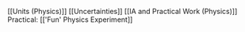 [[Units (Physics)]]
[[Uncertainties]]
[[IA and Practical Work (Physics)]]
Practical: [['Fun' Physics Experiment]]